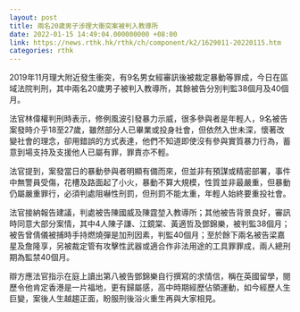 ```yaml
---
layout: post
title: 兩名20歲男子涉理大衝突案被判入教導所
date: 2022-01-15 14:49:04.000000000 +08:00
link: https://news.rthk.hk/rthk/ch/component/k2/1629011-20220115.htm
categories: rthk
---
```


2019年11月理大附近發生衝突，有9名男女經審訊後被裁定暴動等罪成，今日在區域法院判刑，其中兩名20歲男子被判入教導所，其餘被告分別判監38個月及40個月。

法官林偉權判刑時表示，修例風波引發暴力示威，很多參與者是年輕人，9名被告案發時介乎18至27歲，雖然部分人已畢業或投身社會，但依然入世未深，懷著改變社會的理念，卻用錯誤的方式表達，他們不知道即使沒有參與實質暴力行為，蓄意到場支持及支援他人已屬有罪，罪責亦不輕。

法官提到，案發當日的暴動參與者明顯有備而來，但並非有預謀或精密部署，事件中無警員受傷，花槽及路面起了小火，暴動不算大規模，性質並非最嚴重，但暴動仍屬嚴重罪行，必須判處阻嚇性刑罰，但刑罰不能太重，年輕人始終要重投社會。

法官接納報告建議，判處被告陳國威及陳霆堃入教導所；其他被告背景良好，審訊時同意大部分案情，其中4人陳子謙、江鏡棠、黃適哲及鄧錦樂，被判監38個月；被告曾倩儀被捕時手持燃燒彈是加刑因素，判監40個月；至於餘下兩名被告梁嘉星及詹隆享，另被裁定管有攻擊性武器或適合作非法用途的工具罪罪成，兩人總刑期為監禁40個月。

辯方應法官指示在庭上讀出第八被告鄧錦樂自行撰寫的求情信，稱在英國留學，閱歷令他肯定香港是一片福地，更有歸屬感，高中時期經歷佔領運動，如今經歷人生巨變，案後人生越趨正面，盼服刑後浴火重生再與大家相見。

